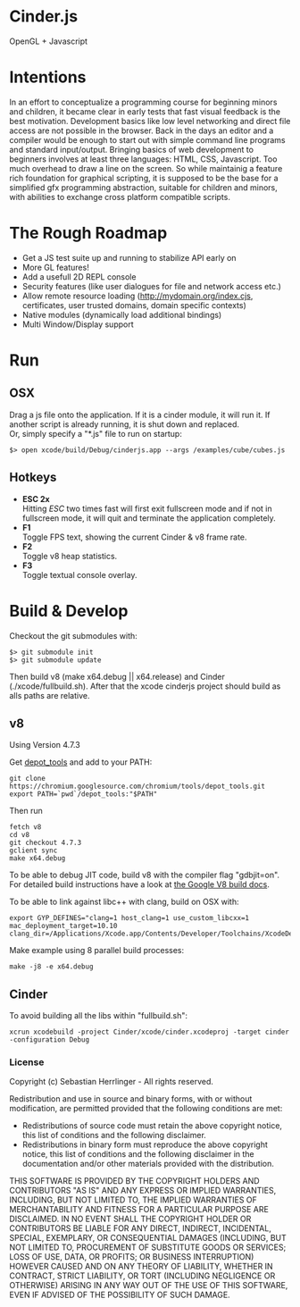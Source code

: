 # Cinder.js
OpenGL + Javascript

# Intentions
In an effort to conceptualize a programming course for beginning minors and children,
it became clear in early tests that fast visual feedback is the best motivation.
Development basics like low level networking and direct file access are not possible in the browser. 
Back in the days an editor and a compiler would be enough
to start out with simple command line programs and standard input/output.
Bringing basics of web development to beginners involves at least three languages: HTML, CSS, Javascript.
Too much overhead to draw a line on the screen.
So while maintainig a feature rich foundation for graphical scripting, 
it is supposed to be the base for a simplified gfx programming abstraction, suitable for children and minors,
with abilities to exchange cross platform compatible scripts.

# The Rough Roadmap
- Get a JS test suite up and running to stabilize API early on
- More GL features!
- Add a usefull 2D REPL console
- Security features (like user dialogues for file and network access etc.)
- Allow remote resource loading (http://mydomain.org/index.cjs, certificates, user trusted domains, domain specific contexts)
- Native modules (dynamically load additional bindings)
- Multi Window/Display support

# Run
## OSX
Drag a js file onto the application. If it is a cinder module, it will run it. If another script is already running,
it is shut down and replaced.  
Or, simply specify a "*.js" file to run on startup:  
```
$> open xcode/build/Debug/cinderjs.app --args /examples/cube/cubes.js
```

## Hotkeys
- __ESC 2x__  
Hitting _ESC_ two times fast will first exit fullscreen mode and if not in fullscreen mode,
it will quit and terminate the application completely.
- __F1__  
Toggle FPS text, showing the current Cinder & v8 frame rate.
- __F2__  
Toggle v8 heap statistics.
- __F3__  
Toggle textual console overlay.

# Build & Develop
Checkout the git submodules with:
```
$> git submodule init
$> git submodule update
```
Then build v8 (make x64.debug || x64.release) and Cinder (./xcode/fullbuild.sh). 
After that the xcode cinderjs project should build as alls paths are relative. 

## v8
Using Version 4.7.3

Get [depot_tools](http://www.chromium.org/developers/how-tos/install-depot-tools) and add to your PATH:
```
git clone https://chromium.googlesource.com/chromium/tools/depot_tools.git
export PATH=`pwd`/depot_tools:"$PATH"
```
Then run
```
fetch v8
cd v8
git checkout 4.7.3
gclient sync
make x64.debug
```


To be able to debug JIT code, build v8 with the compiler flag "gdbjit=on".
For detailed build instructions have a look at [the Google V8 build docs](https://developers.google.com/v8/build).

To be able to link against libc++ with clang, build on OSX with:  
```
export GYP_DEFINES="clang=1 host_clang=1 use_custom_libcxx=1 mac_deployment_target=10.10 clang_dir=/Applications/Xcode.app/Contents/Developer/Toolchains/XcodeDefault.xctoolchain/usr"
```

Make example using 8 parallel build processes:
```
make -j8 -e x64.debug
```

## Cinder
To avoid building all the libs within "fullbuild.sh":
```
xcrun xcodebuild -project Cinder/xcode/cinder.xcodeproj -target cinder -configuration Debug
```

### License

Copyright (c) Sebastian Herrlinger - All rights reserved.

Redistribution and use in source and binary forms, with or without modification, are permitted provided that
the following conditions are met:

* Redistributions of source code must retain the above copyright notice, this list of conditions and
the following disclaimer.
* Redistributions in binary form must reproduce the above copyright notice, this list of conditions and
the following disclaimer in the documentation and/or other materials provided with the distribution.

THIS SOFTWARE IS PROVIDED BY THE COPYRIGHT HOLDERS AND CONTRIBUTORS "AS IS" AND ANY EXPRESS OR IMPLIED
WARRANTIES, INCLUDING, BUT NOT LIMITED TO, THE IMPLIED WARRANTIES OF MERCHANTABILITY AND FITNESS FOR A
PARTICULAR PURPOSE ARE DISCLAIMED. IN NO EVENT SHALL THE COPYRIGHT HOLDER OR CONTRIBUTORS BE LIABLE FOR
ANY DIRECT, INDIRECT, INCIDENTAL, SPECIAL, EXEMPLARY, OR CONSEQUENTIAL DAMAGES (INCLUDING, BUT NOT LIMITED
TO, PROCUREMENT OF SUBSTITUTE GOODS OR SERVICES; LOSS OF USE, DATA, OR PROFITS; OR BUSINESS INTERRUPTION)
HOWEVER CAUSED AND ON ANY THEORY OF LIABILITY, WHETHER IN CONTRACT, STRICT LIABILITY, OR TORT (INCLUDING
NEGLIGENCE OR OTHERWISE) ARISING IN ANY WAY OUT OF THE USE OF THIS SOFTWARE, EVEN IF ADVISED OF THE
POSSIBILITY OF SUCH DAMAGE.